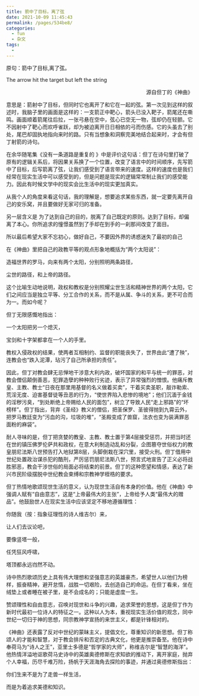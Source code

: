 ```yaml
---
title: 箭中了目标，离了弦
date: 2021-10-09 11:45:43
permalink: /pages/534be8/
categories:
  - fun
  - 杂文
tags:
  - 
---
```

原句：箭中了目标,离了弦。

The arrow hit the target but left the string

<p align=right>源自但丁的《神曲》</p>

 

意思是：箭射中了目标，但同时它也离开了和它在一起的弦。第一次见到这样的叙述时，我脑子里的画面是这样的：一支箭正中靶心，箭头已没入靶子，箭尾还在嘶鸣。画面顺着箭尾往后拉，一张弓悬在空中，弦心已空无一物，弦却仍在轻颤。它不因射中了靶心而欢呼雀跃，却为被迫离开日日相依的弓而伤感。它的头虽去了别处，尾巴却固执地指向来时的路。只有当想象和洞察完美地结合起来时，才会有但丁射箭的诗句。

 

在余华随笔集《没有一条道路是重复的 》中是评价这句话：但丁在诗句里打破了原有的逻辑关系后，将因果关系换了一个位置，改变了语言中的时间顺序，先写箭中了目标，后写箭离了弦，让我们感受到了语言带来的速度。这样的速度也是我们经常在现实生活中可以感受到的，但是问题是现实的逻辑常常制止我们的感受能力。因此有时候文学中的现实会比生活中的现实更加真实。

 

从我个人的角度来看这句话，我的理解是，想要追求某些东西，就一定要先离开自己的安乐窝，并且要做好无家可归的准备。

另一层含义是 为了达到自己的目的，脱离了自己既定的原则。达到了目标，却偏离了本心。你所追求的憧憬虽然到了手却在到手的一刹那间改变了面目。

所以最后希望大家不忘初心，做好自己，不要因外界的诱惑迷失了最初的自己



 

在《神曲》里把自己的政教平等的观点形象地概括为“两个太阳说”：

造福世界的罗马，向来有两个太阳，分别照明两条路径，

尘世的路径，和上帝的路径。

这个比喻生动地说明，政权和教权是分别照耀尘世生活和精神世界的两个太阳，它们之间应当是独立平等、分工合作的关系，而不是从属、争斗的关系，更不可合而为一。而如今呢？

但丁无限感慨地指出：

一个太阳把另一个熄灭，

宝剑和十字架都拿在一个人的手里。

教权入侵政权的结果，使两者互相制约、监督的职能丧失了，世界由此“遭了殃”，连教会也“跌入泥潭，玷污了自己所承担的责任”。

因此，但丁对教会肆无忌惮地干涉意大利内政，破坏国家的和平与统一的罪恶，对教会僧侣颠倒善恶，犯罪造孽的种种败行劣迹，表示了异常强烈的憎恨。他痛斥教皇、主教、教士“日夜在那里用基督的名义做着买卖”，干着买卖圣职，敲诈勒索、荒淫无度、迫害基督徒等丑恶的行为，“使世界陷入悲惨的境地”；他们沉湎于金钱的淫秽污臭，“到处断绝上帝赐给人民的面包”，树立了导致人民“走上邪路”的“坏榜样”。但丁指出，背弃《圣经》教义的僧侣，把圣保罗、圣彼得抛到九霄云外，把罗马教廷变为“污血的沟，垃圾的堆”，“圣殿变成了兽窟，法衣也变为装满罪恶面粉的麻袋”。

耐人寻味的是，但丁把贪婪的教皇、主教、教士置于第4层接受惩罚，并把当时还在世的镇压佛罗伦萨共和政权，在意大利制造动乱和分裂，企图篡夺世俗权力的教皇朋尼法斯八世预告打入地狱第8层，头脚倒栽在深穴里，接受火刑。但丁借用中世纪处置政治谋杀犯的酷刑，严厉惩罚朋尼法斯八世，预言式地宣告了正义必将战胜邪恶，教会干涉世俗的局面必将结束的前景。但丁的这种愿望和情感，表达了新兴市民阶级摆脱中世纪教会束缚和宗教神学桎梏的要求。

但丁热情地歌颂现世生活的意义，认为现世生活自有本身的价值。他在《神曲》中强调人赋有“自由意志”，这是“上帝最伟大的主张”，上帝给予人类“最伟大的赠品”。他鼓励世人在现实生活中应该坚定不移地遵循理性：

你随我（按：指象征理性的诗人维吉尔）来，

让人们去议论吧，

要像竖塔一般，

任凭狂风呼啸，

塔顶都永远岿然不动。

诗中热烈歌颂历史上具有伟大理想和坚强意志的英雄豪杰，希望世人以他们为榜样，振奋精神，避开怠惰，战胜一切艰险，去创造自己的命运。在但丁看来，坐在绒垫上或者睡在被子里，是不会成名的；只能是虚度一生。

赞颂理性和自由意志，召唤对现世和斗争的兴趣，追求荣誉的思想，这是但丁作为新时代最初一位诗人的特征之一。这种以人为本，重视现实生活价值的观念，同中世纪一切归于神的思想，同宗教神学宣扬的来世主义，都是针锋相对的。

《神曲》还表露了反对中世纪的蒙昧主义，提倡文化，尊重知识的新思想。但丁称颂人的才能和智慧，对于教会排斥和否定的古典文化，他更是推崇备至。他在诗中奉荷马为“诗人之王”，亚里士多德是“哲学家的大师”，称维吉尔是“智慧的海洋”。他热情洋溢地讴歌荷马史诗中的英雄奥德修斯在求知欲的推动下，离开家庭，抛弃个人幸福，历尽千难万险，扬帆于天涯海角去探险的事迹，并通过奥德修斯指出：

你们生来不是为了走兽一样生活，

而是为着追求美德和知识。

 

 

 

